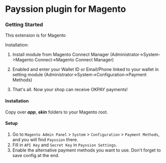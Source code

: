 Payssion plugin for Magento
=================

<h3>Getting Started</h3>
This extension is for Magento

Installation:

1. Install module from Magento Connect Manager (Administrator->System->Magento Connect->Magento Connect Manager)

2. Enabled and enter your Wallet ID or Email/Phone linked to your wallet in setting module (Administrator->System->Configuration->Payment Methods)

3. That's all. Now your shop can receive OKPAY payments!

<h4>Installation</h4>

Copy over _<b>app</b>_, _<b>skin</b>_ folders to your Magento root.

<h4>Setup</h4>

1. Go to `Magento Admin Panel` > `System` > `Configuration` > `Payment Methods`, and you will find `Payssion` there.
2. Fill in `API Key` and `Secret Key` in `Payssion Settings`.
3. Enable the alternative payment methods you want to use. Don't forget to save config at the end.